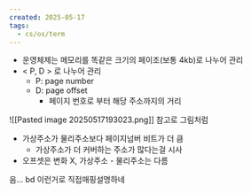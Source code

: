 ```yaml
---
created: 2025-05-17
tags:
  - cs/os/term
---
```

- 운영체제는 메모리를 똑같은 크기의 페이조(보통 4kb)로 나누어 관리
- < P, D > 로 나누어 관리
	- P: page number
	- D: page offset
		- 페이지 번호로 부터 해당 주소까지의 거리

![[Pasted image 20250517193023.png]]
참고로 그림처럼 
- 가상주소가 물리주소보다 페이지넘버 비트가 더 큼
	- 가상주소가 더 커버하는 주소가 많다는걸 시사
- 오프셋은 변화 X, 가상주소 - 물리주소는 다름

음... bd 이런거로 직접매핑설명하네 